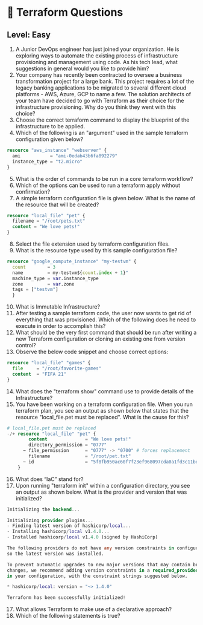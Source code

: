 # 🚀 Terraform Questions 

## Level: Easy

1. A Junior DevOps engineer has just joined your organization. He is exploring ways to automate the existing process of infrastructure provisioning and management using code. As his tech lead, what suggestions in general would you like to provide him?
2. Your company has recently been contracted to oversee a business transformation project for a large bank. This project requires a lot of the legacy banking applications to be migrated to several different cloud platforms - AWS, Azure, GCP to name a few. The solution architects of your team have decided to go with Terraform as their choice for the infrastructure provisioning. Why do you think they went with this choice?
3. Choose the correct terraform command to display the blueprint of the infrastructure to be applied.
4. Which of the following is an "argument" used in the sample terraform configuration given below?
```tf
resource "aws_instance" "webserver" { 
  ami           = "ami-0edab43b6fa892279"
  instance_type = "t2.micro"
}
```
5. What is the order of commands to be run in a core terraform workflow?
6. Which of the options can be used to run a terraform apply without confirmation?
7. A simple terraform configuration file is given below. What is the name of the resource that will be created?
```tf
resource "local_file" "pet" {​
  filename = "/root/pets.txt"​
  content = "We love pets!"​ ​
}
```
8. Select the file extension used by terraform configuration files.
9. What is the resource type used by this sample configuration file?
```tf
resource "google_compute_instance" "my-testvm" {
  count        = 3
  name         = my-testvm${count.index + 1}"
  machine_type = var.instance_type
  zone         = var.zone
  tags = ["testvm"]
  }
```
10. What is Immutable Infrastructure?
11. After testing a sample terraform code, the user now wants to get rid of everything that was provisioned. Which of the following does he need to execute in order to accomplish this?
12. What should be the very first command that should be run after writing a new Terraform configuration or cloning an existing one from version control?
13. Observe the below code snippet and choose correct options:
```tf
resource "local_file" "games" {
  file     = "/root/favorite-games"
  content  = "FIFA 21"
}
```
14. What does the "terraform show" command use to provide details of the Infrastructure?
15. You have been working on a terraform configuration file. When you run terraform plan, you see an output as shown below that states that the resource "local_file.pet must be replaced". What is the cause for this?
```tf
# local_file.pet must be replaced
-/+ resource "local_file" "pet" {
        content              = "We love pets!"
        directory_permission = "0777"
      ~ file_permission      = "0777" -> "0700" # forces replacement
        filename             = "/root/pet.txt"
      ~ id                   = "5f8fb950ac60f7f23ef968097cda0a1fd3c11bdf" -> (known after apply)
    }
```
16. What does “IaC” stand for?
17. Upon running "terraform init" within a configuration directory, you see an output as shown below. What is the provider and version that was initialized?
```tf
Initializing the backend...

Initializing provider plugins...
- Finding latest version of hashicorp/local...
- Installing hashicorp/local v1.4.0...
- Installed hashicorp/local v1.4.0 (signed by HashiCorp)

The following providers do not have any version constraints in configuration,
so the latest version was installed.

To prevent automatic upgrades to new major versions that may contain breaking
changes, we recommend adding version constraints in a required_providers block
in your configuration, with the constraint strings suggested below.

* hashicorp/local: version = "~> 1.4.0"

Terraform has been successfully initialized!
```
17. What allows Terraform to make use of a declarative approach?
18. Which of the following statements is true?




















